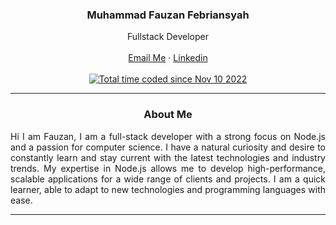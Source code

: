 <div id="top"></div>

<div>
  <h3 align="center">Muhammad Fauzan Febriansyah</h3>
  <p align="center">
    Fullstack Developer
    <br />
    <br />
    <a href="mailto:fauzanfebrian1725@gmail.com" sty>Email Me</a>
    ·
    <a href="https://www.linkedin.com/in/fauzanfebriansyah" sty>Linkedin</a>
    <br />
    <br />
    <a  href="https://wakatime.com/@5fadbdc2-f9e3-4090-ba1e-b72d51aee5af"><img src="https://wakatime.com/badge/user/5fadbdc2-f9e3-4090-ba1e-b72d51aee5af.svg" alt="Total time coded since Nov 10 2022" /></a>
  </p>
  
  <hr />
</div>
<h3 align="center">
  <strong>About Me</strong>
</h3>
<p align="justify">
Hi I am Fauzan, I am a full-stack developer with a strong focus on Node.js and a passion for computer science. I have a natural curiosity and desire to constantly learn and stay current with the latest technologies and industry trends. My expertise in Node.js allows me to develop high-performance, scalable applications for a wide range of clients and projects. I am a quick learner, able to adapt to new technologies and programming languages with ease.
</p>
<hr />
